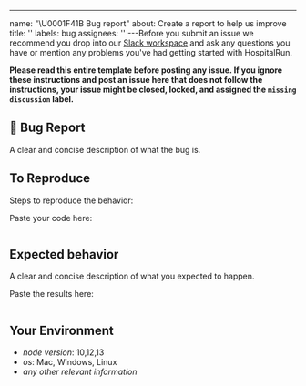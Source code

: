 ---
name: "\U0001F41B Bug report"
about: Create a report to help us improve
title: ''
labels: bug
assignees: ''
---Before you submit an issue we recommend you drop into our [Slack workspace](https://hospitalrun-slack.herokuapp.com/) and ask any questions you have or mention any problems you've had getting started with HospitalRun.

**Please read this entire template before posting any issue. If you ignore these instructions
and post an issue here that does not follow the instructions, your issue might be closed,
locked, and assigned the `missing discussion` label.**

## 🐛 Bug Report

A clear and concise description of what the bug is.

## To Reproduce

Steps to reproduce the behavior:

Paste your code here:

```js
```

## Expected behavior

A clear and concise description of what you expected to happen.

Paste the results here:

```js
```

## Your Environment

- _node version_: 10,12,13
- _os_: Mac, Windows, Linux
- _any other relevant information_
